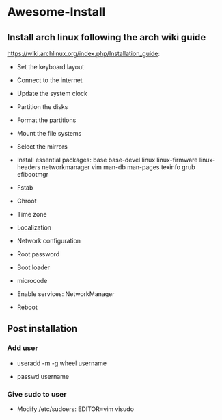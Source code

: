# Awesome-Install



## Install arch linux following the arch wiki guide



https://wiki.archlinux.org/index.php/Installation_guide:

- Set the keyboard layout

- Connect to the internet

- Update the system clock

- Partition the disks

- Format the partitions

- Mount the file systems

- Select the mirrors

- Install essential packages: base base-devel linux linux-firmware linux-headers networkmanager vim man-db man-pages texinfo grub efibootmgr

- Fstab

- Chroot

- Time zone

- Localization

- Network configuration

- Root password

- Boot loader

- microcode

- Enable services: NetworkManager

- Reboot

## Post installation

### Add user

- useradd -m -g wheel username

- passwd username

### Give sudo to user

- Modify /etc/sudoers: EDITOR=vim visudo
